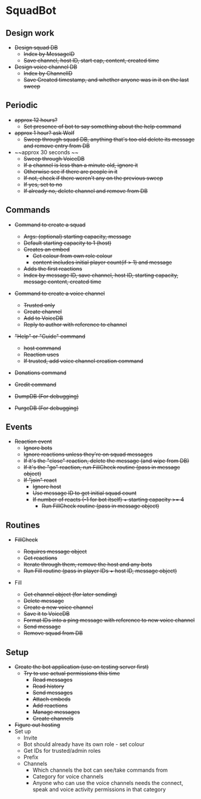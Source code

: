 # SquadBot
## Design work
* ~~Design squad DB~~
    * ~~Index by MessageID~~
    * ~~Save channel, host ID, start cap, content, created time~~
* ~~Design voice channel DB~~
    * ~~Index by ChannelID~~
    * ~~Save Created timestamp, and whether anyone was in it on the last sweep~~

## Periodic
* ~~approx 12 hours?~~
    * ~~Set presence of bot to say something about the help command~~
* ~~approx 1 hour? ask Wolf~~
    * ~~Sweep through squad DB, anything that's too old delete its message and remove entry from DB~~
* ~~approx 30 seconds ~~
    * ~~Sweep through VoiceDB~~
    * ~~If a channel is less than a minute old, ignore it~~
    * ~~Otherwise see if there are people in it~~
    * ~~If not, check if there weren't any on the previous sweep~~
    * ~~If yes, set to no~~
    * ~~If already no, delete channel and remove from DB~~

## Commands
* ~~Command to create a squad~~
    * ~~Args: (optional) starting capacity, message~~
    * ~~Default starting capacity to 1 (host)~~
    * ~~Creates an embed~~
        * ~~Get colour from own role colour~~
        * ~~content includes initial player count(if > 1) and message~~
    * ~~Adds the first reactions~~
    * ~~Index by message ID, save channel, host ID, starting capacity, message content, created time~~

* ~~Command to create a voice channel~~
    * ~~Trusted only~~
    * ~~Create channel~~
    * ~~Add to VoiceDB~~
    * ~~Reply to author with reference to channel~~

* ~~"Help" or "Guide" command~~
    * ~~host command~~
    * ~~Reaction uses~~
    * ~~If trusted, add voice channel creation command~~

* ~~Donations command~~

* ~~Credit command~~

* ~~DumpDB (For debugging)~~

* ~~PurgeDB (For debugging)~~

## Events
* ~~Reaction event~~
    * ~~Ignore bots~~
    * ~~Ignore reactions unless they're on squad messages~~
    * ~~If it's the "close" reaction, delete the message (and wipe from DB)~~
    * ~~If it's the "go" reaction, run FillCheck routine (pass in message object)~~
    * ~~If "join" react~~
        * ~~Ignore host~~
        * ~~Use message ID to get initial squad count~~
        * ~~If number of reacts (-1 for bot itself) + starting capacity >= 4~~
            * ~~Run FillCheck routine (pass in message object)~~

## Routines
* ~~FillCheck~~
    * ~~Requires message object~~
    * ~~Get reactions~~
    * ~~Iterate through them, remove the host and any bots~~
    * ~~Run Fill routine (pass in player IDs + host ID,  message object)~~

* Fill
    * ~~Get channel object (for later sending)~~
    * ~~Delete message~~
    * ~~Create a new voice channel~~
    * ~~Save it to VoiceDB~~
    * ~~Format IDs into a ping message with reference to new voice channel~~
    * ~~Send message~~
    * ~~Remove squad from DB~~

## Setup
* ~~Create the bot application (use on testing server first)~~
    * ~~Try to use actual permissions this time~~
        * ~~Read messages~~
        * ~~Read history~~
        * ~~Send messages~~
        * ~~Attach embeds~~
        * ~~Add reactions~~
        * ~~Manage messages~~
        * ~~Create channels~~
* ~~Figure out hosting~~
* Set up
    * Invite
    * Bot should already have its own role - set colour
    * Get IDs for trusted/admin roles
    * Prefix
    * Channels
        * Which channels the bot can see/take commands from
        * Category for voice channels
        * Anyone who can use the voice channels needs the connect, speak and voice activity permissions in that category
